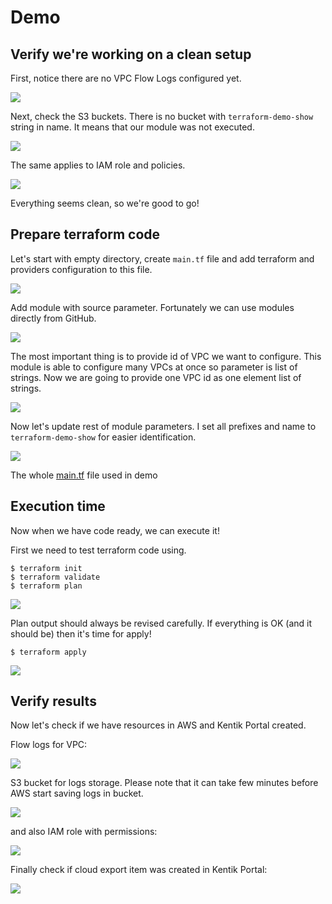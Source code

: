 # Demo

## Verify we're working on a clean setup

First, notice there are no VPC Flow Logs configured yet.

![](.assets/gifs/checkFlowLogs.gif)

Next, check the S3 buckets. There is no bucket with `terraform-demo-show` string in name. It means that our module was not executed.

![](.assets/gifs/checkS3Bucket.gif)

The same applies to IAM role and policies.

![](.assets/gifs/checkIAM.gif)

Everything seems clean, so we're good to go!

## Prepare terraform code

Let's start with empty directory, create `main.tf` file and add terraform and providers configuration to this file.

![](.assets/gifs/createMainTF.gif)

Add module with source parameter. Fortunately we can use modules directly from GitHub.

![](.assets/gifs/addModule.gif)

The most important thing is to provide id of VPC we want to configure. This module is able to configure many VPCs at once so parameter is list of strings. Now we are going to provide one VPC id as one element list of strings.

![](.assets/gifs/provideVPCId.gif)

Now let's update rest of module parameters. I set all prefixes and name to `terraform-demo-show` for easier identification.

![](.assets/gifs/fillModuleParams.gif)

The whole [main.tf](main.tf) file used in demo

## Execution time

Now when we have code ready, we can execute it!

First we need to test terraform code using.

```
$ terraform init
$ terraform validate
$ terraform plan
```

![](.assets/gifs/terraformPlan.gif)

Plan output should always be revised carefully. If everything is OK (and it should be) then it's time for apply!

```
$ terraform apply
```

![](.assets/gifs/terraformApply.gif)

## Verify results

Now let's check if we have resources in AWS and Kentik Portal created.

Flow logs for VPC:

![](.assets/gifs/checkFlowLogs2.gif)

S3 bucket for logs storage. Please note that it can take few minutes before AWS start saving logs in bucket.

![](.assets/gifs/checkS3Bucket2.gif)

and also IAM role with permissions:

![](.assets/gifs/checkIAM2.gif)

Finally check if cloud export item was created in Kentik Portal:

![](.assets/gifs/checkKentikPortal.gif)
